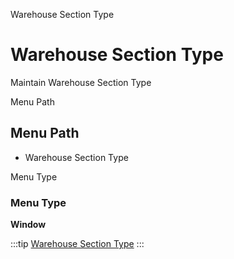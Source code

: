 
Warehouse Section Type
# Warehouse Section Type


Maintain Warehouse Section Type

Menu Path
## Menu Path



- Warehouse Section Type

Menu Type
### Menu Type

**Window**


:::tip
[Warehouse Section Type](functional-guide/window/window-warehouse-section-type.md)
:::
